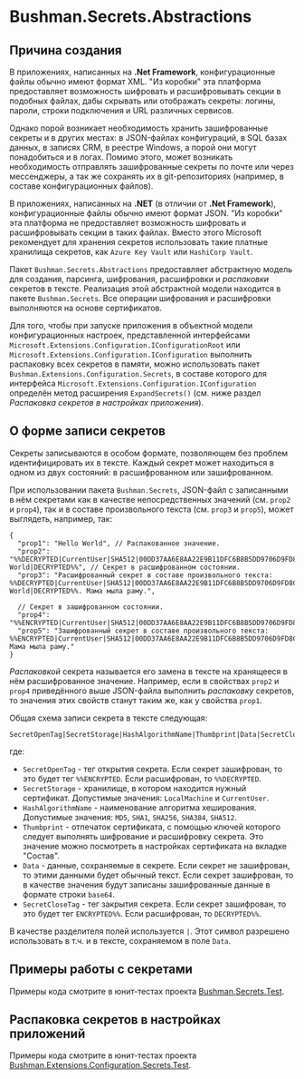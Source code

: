 
# Bushman.Secrets.Abstractions

## Причина создания

В приложениях, написанных на **.Net Framework**, конфигурационные файлы обычно имеют формат XML. "Из коробки"
эта платформа предоставляет возможность шифровать и расшифровывать секции в подобных файлах, дабы скрывать или
отображать секреты: логины, пароли, строки подключения и URL различных сервисов.

Однако порой возникает необходимость хранить зашифрованные секреты и в других местах: в JSON-файлах конфигураций,
в SQL базах данных, в записях CRM, в реестре Windows, а порой они могут понадобиться и в логах. Помимо
этого, может возникать необходимость отправлять зашифрованные секреты по почте или через мессенджеры,
а так же сохранять их в git-репозиториях (например, в составе конфигурационных файлов).

В приложениях, написанных на **.NET** (в отличии от **.Net Framework**), конфигурационные файлы обычно имеют
формат JSON. "Из коробки" эта платформа не предоставляет возможность шифровать и расшифровывать секции в таких
файлах. Вместо этого Microsoft рекомендует для хранения секретов использовать такие платные хранилища секретов,
как `Azure Key Vault` или `HashiCorp Vault`.

Пакет `Bushman.Secrets.Abstractions` предоставляет абстрактную модель для создания, парсинга, шифрования, расшифровки
и _распаковки_ секретов в тексте. Реализация этой абстрактной модели находится в пакете `Bushman.Secrets`.
Все операции шифрования и расшифровки выполняются на основе сертификатов.

Для того, чтобы при запуске приложения в объектной модели конфигурационных настроек, представленной интерфейсами
`Microsoft.Extensions.Configuration.IConfigurationRoot` или `Microsoft.Extensions.Configuration.IConfiguration`
выполнить распаковку всех секретов в памяти, можно использовать пакет `Bushman.Extensions.Configuration.Secrets`,
в составе которого для интерфейса `Microsoft.Extensions.Configuration.IConfiguration` определён метод расширения
`ExpandSecrets()` (см. ниже раздел _Распаковка секретов в настройках приложения_).

## О форме записи секретов 

Секреты записываются в особом формате, позволяющем без проблем идентифицировать их в тексте. Каждый секрет может находиться в одном из
двух состояний: в расшифрованном или зашифрованном.

При использовании пакета `Bushman.Secrets`, JSON-файл с записанными в нём секретами как в качестве непосредственных значений (см. `prop2`
и `prop4`), так и в составе произвольного текста (см. `prop3` и `prop5`), может выглядеть, например, так:

```
{
  "prop1": "Hello World", // Распакованное значение.
  "prop2": "%%DECRYPTED|CurrentUser|SHA512|00DD37AA6E8AA22E9B11DFC6B8B5DD9706D9FD8C|Hello World|DECRYPTED%%", // Секрет в расшифрованном состоянии.
  "prop3": "Расшифрованный секрет в составе произвольного текста: %%DECRYPTED|CurrentUser|SHA512|00DD37AA6E8AA22E9B11DFC6B8B5DD9706D9FD8C|Hello World|DECRYPTED%%. Мама мыла раму.",

  // Секрет в зашифрованном состоянии.
  "prop4": "%%ENCRYPTED|CurrentUser|SHA512|00DD37AA6E8AA22E9B11DFC6B8B5DD9706D9FD8C|cFyOsNujOBp21frIVpIwMT2hjzR6ZDsAtZfs8eWfoVcLiqDqEO+rAEXVmE6KbQMLv+pizS8O/Ri124uM7YvM8NbsKfP2AQI4G/reup5I8kmpGXGkVjevuDuQ0eo5MRbobBPIXPFtvja9zCFn3hpNk/rt243vGMCbhCdIRgXRyOGrHxNuxlB7wHDEkZ+cz68D5cLLYYTF2ctpvgqMHjU7DRg5Vm5NT3N+Rn1FuAFmTa1laBm+Db5CM3yQ1M376FbEU6fiW3xnVrd7i52BREo4T80asmjFLcIxR8R7j5nBpZcSCM4e+wmD6IJGjJDh9Pc79I/s5P2bQduczJIxWIS1mQ==|ENCRYPTED%%",
  "prop5": "Зашифрованный секрет в составе произвольного текста: %%ENCRYPTED|CurrentUser|SHA512|00DD37AA6E8AA22E9B11DFC6B8B5DD9706D9FD8C|cFyOsNujOBp21frIVpIwMT2hjzR6ZDsAtZfs8eWfoVcLiqDqEO+rAEXVmE6KbQMLv+pizS8O/Ri124uM7YvM8NbsKfP2AQI4G/reup5I8kmpGXGkVjevuDuQ0eo5MRbobBPIXPFtvja9zCFn3hpNk/rt243vGMCbhCdIRgXRyOGrHxNuxlB7wHDEkZ+cz68D5cLLYYTF2ctpvgqMHjU7DRg5Vm5NT3N+Rn1FuAFmTa1laBm+Db5CM3yQ1M376FbEU6fiW3xnVrd7i52BREo4T80asmjFLcIxR8R7j5nBpZcSCM4e+wmD6IJGjJDh9Pc79I/s5P2bQduczJIxWIS1mQ==|ENCRYPTED%%. Мама мыла раму."
}
```

_Распаковкой_ секрета называется его замена в тексте на хранящееся в нём расшифрованное значение. Например,
если в свойствах `prop2` и `prop4` приведённого выше JSON-файла выполнить _распаковку_ секретов, то значения
этих свойств станут таким же, как у свойства `prop1`.

Общая схема записи секрета в тексте следующая:

```
SecretOpenTag|SecretStorage|HashAlgorithmName|Thumbprint|Data|SecretCloseTag
```

где:

  * `SecretOpenTag` - тег открытия секрета. Если секрет зашифрован, то это будет тег `%%ENCRYPTED`. Если расшифрован, то `%%DECRYPTED`.
  * `SecretStorage` - хранилище, в котором находится нужный сертификат. Допустимые значения: `LocalMachine` и `CurrentUser`.
  * `HashAlgorithmName` - наименование алгоритма хеширования. Допустимые значения: `MD5`, `SHA1`, `SHA256`, `SHA384`, `SHA512`. 
  * `Thumbprint` - отпечаток сертификата, с помощью ключей которого следует выполнять шифрование и расшифровку секрета.
    Это значение можно посмотреть в настройках сертификата на вкладке "Состав".
  * `Data` - данные, сохраняемые в секрете. Если секрет не зашифрован, то этими данными будет обычный текст.
    Если секрет зашифрован, то в качестве значения будут записаны зашифрованные данные в формате строки `base64`.
  * `SecretCloseTag` - тег закрытия секрета. Если секрет зашифрован, то это будет тег `ENCRYPTED%%`. Если расшифрован, то `DECRYPTED%%`.

В качестве разделителя полей используется `|`. Этот символ разрешено использовать в т.ч. и в тексте, сохраняемом в поле `Data`.

## Примеры работы с секретами

Примеры кода смотрите в юнит-тестах проекта [Bushman.Secrets.Test](https://github.com/Andrey-Bushman/Bushman.Secrets/tree/master/Bushman.Secrets.Test).

## Распаковка секретов в настройках приложений

Примеры кода смотрите в юнит-тестах проекта [Bushman.Extensions.Configuration.Secrets.Test](https://github.com/Andrey-Bushman/Bushman.Secrets/tree/master/Bushman.Extensions.Configuration.Secrets.Test).
